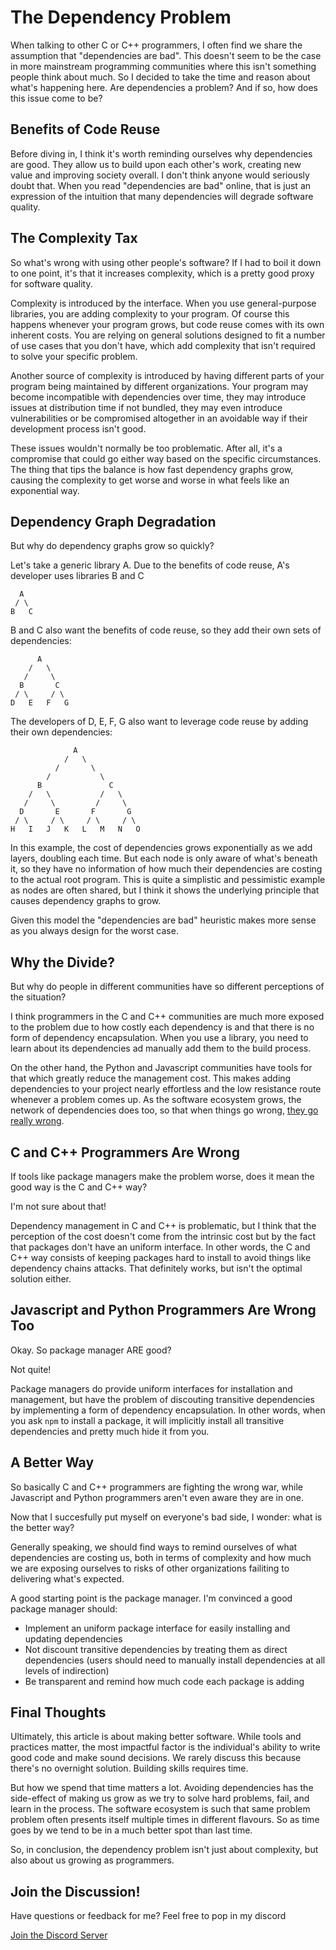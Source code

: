 # The Dependency Problem

When talking to other C or C++ programmers, I often find we share the assumption that "dependencies are bad". This doesn't seem to be the case in more mainstream programming communities where this isn't something people think about much. So I decided to take the time and reason about what's happening here. Are dependencies a problem? And if so, how does this issue come to be?

## Benefits of Code Reuse

Before diving in, I think it's worth reminding ourselves why dependencies are good. They allow us to build upon each other's work, creating new value and improving society overall. I don't think anyone would seriously doubt that. When you read "dependencies are bad" online, that is just an expression of the intuition that many dependencies will degrade software quality.

## The Complexity Tax

So what's wrong with using other people's software? If I had to boil it down to one point, it's that it increases complexity, which is a pretty good proxy for software quality.

Complexity is introduced by the interface. When you use general-purpose libraries, you are adding complexity to your program. Of course this happens whenever your program grows, but code reuse comes with its own inherent costs. You are relying on general solutions designed to fit a number of use cases that you don't have, which add complexity that isn't required to solve your specific problem. 

Another source of complexity is introduced by having different parts of your program being maintained by different organizations. Your program may become incompatible with dependencies over time, they may introduce issues at distribution time if not bundled, they may even introduce vulnerabilities or be compromised altogether in an avoidable way if their development process isn't good.

These issues wouldn't normally be too problematic. After all, it's a compromise that could go either way based on the specific circumstances. The thing that tips the balance is how fast dependency graphs grow, causing the complexity to get worse and worse in what feels like an exponential way. 

## Dependency Graph Degradation

But why do dependency graphs grow so quickly?

Let's take a generic library A. Due to the benefits of code reuse, A's developer uses libraries B and C

```
  A
 / \
B   C
```

B and C also want the benefits of code reuse, so they add their own sets of dependencies:

```
      A
    /   \
   /     \
  B       C
 / \     / \
D   E   F   G
```

The developers of D, E, F, G also want to leverage code reuse by adding their own dependencies:

```
              A
            /   \
          /       \
        /           \
      B               C
    /   \           /   \
   /     \         /     \
  D       E       F       G
 / \     / \     / \     / \
H   I   J   K   L   M   N   O
```

In this example, the cost of dependencies grows exponentially as we add layers, doubling each time. But each node is only aware of what's beneath it, so they have no information of how much their dependencies are costing to the actual root program.  This is quite a simplistic and pessimistic example as nodes are often shared, but I think it shows the underlying principle that causes dependency graphs to grow.

Given this model the "dependencies are bad" heuristic makes more sense as you always design for the worst case.

## Why the Divide?

But why do people in different communities have so different perceptions of the situation?

I think programmers in the C and C++ communities are much more exposed to the problem due to how costly each dependency is and that there is no form of dependency encapsulation. When you use a library, you need to learn about its dependencies ad manually add them to the build process.

On the other hand, the Python and Javascript communities have tools for that which greatly reduce the management cost. This makes adding dependencies to your project nearly effortless and the low resistance route whenever a problem comes up. As the software ecosystem grows, the network of dependencies does too, so that when things go wrong, [they go really wrong](https://en.wikipedia.org/wiki/Npm_left-pad_incident).

## C and C++ Programmers Are Wrong

If tools like package managers make the problem worse, does it mean the good way is the C and C++ way?

I'm not sure about that!

Dependency management in C and C++ is problematic, but I think that the perception of the cost doesn't come from the intrinsic cost but by the fact that packages don't have an uniform interface. In other words, the C and C++ way consists of keeping packages hard to install to avoid things like dependency chains attacks. That definitely works, but isn't the optimal solution either.

## Javascript and Python Programmers Are Wrong Too

Okay. So package manager ARE good?

Not quite!

Package managers do provide uniform interfaces for installation and management, but have the problem of discouting transitive dependencies by implementing a form of dependency encapsulation. In other words, when you ask `npm` to install a package, it will implicitly install all transitive dependencies and pretty much hide it from you.

## A Better Way

So basically C and C++ programmers are fighting the wrong war, while Javascript and Python programmers aren't even aware they are in one.

Now that I succesfully put myself on everyone's bad side, I wonder: what is the better way?

Generally speaking, we should find ways to remind ourselves of what dependencies are costing us, both in terms of complexity and how much we are exposing ourselves to risks of other organizations failiting to delivering what's expected.

A good starting point is the package manager. I'm convinced a good package manager should:
* Implement an uniform package interface for easily installing and updating dependencies
* Not discount transitive dependencies by treating them as direct dependencies (users should need to manually install dependencies at all levels of indirection)
* Be transparent and remind how much code each package is adding

## Final Thoughts

Ultimately, this article is about making better software. While tools and practices matter, the most impactful factor is the individual's ability to write good code and make sound decisions. We rarely discuss this because there's no overnight solution. Building skills requires time.

But how we spend that time matters a lot. Avoiding dependencies has the side-effect of making us grow as we try to solve hard problems, fail, and learn in the process. The software ecosystem is such that same problem problem often presents itself multiple times in different flavours. So as time goes by we tend to be in a much better spot than last time.

So, in conclusion, the dependency problem isn't just about complexity, but also about us growing as programmers.

## Join the Discussion!
Have questions or feedback for me? Feel free to pop in my discord

[Join the Discord Server](https://discord.gg/vCKkCWceYP)